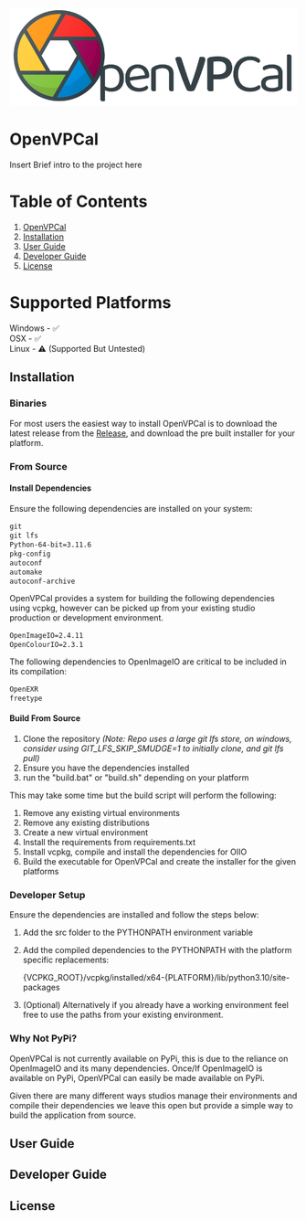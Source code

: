 ![OpenVpCal_Full_Logo.png](src%2Fopen_vp_cal%2Fresources%2FOpenVpCal_Full_Logo.png)

# OpenVPCal
Insert Brief intro to the project here

# Table of Contents
1. [OpenVPCal](#openvpcal)
2. [Installation](#installation)
3. [User Guide](#user-guide)
4. [Developer Guide](#developer-guide)
5. [License](#license)

# Supported Platforms
Windows - :white_check_mark: \
OSX - :white_check_mark: \
Linux - :warning: (Supported But Untested) 

## Installation

### Binaries
For most users the easiest way to install OpenVPCal is to download the latest release from the [Release](https://github.com/Netflix-Skunkworks/OpenVPCal/releases/),
and download the pre built installer for your platform.

### From Source
#### Install Dependencies
Ensure the following dependencies are installed on your system:

    git
    git lfs
    Python-64-bit=3.11.6
    pkg-config
    autoconf
    automake
    autoconf-archive

OpenVPCal provides a system for building the following dependencies using vcpkg, however can be picked up from your existing studio
production or development environment.
    
    OpenImageIO=2.4.11    
    OpenColourIO=2.3.1

The following dependencies to OpenImageIO are critical to be included in its compilation:

    OpenEXR    
    freetype

#### Build From Source    
1. Clone the repository _(Note: Repo uses a large git lfs store, on windows, consider using GIT_LFS_SKIP_SMUDGE=1 to initially clone, and git lfs pull)_
2. Ensure you have the dependencies installed
3. run the "build.bat" or "build.sh" depending on your platform

This may take some time but the build script will perform the following:
1. Remove any existing virtual environments
2. Remove any existing distributions
3. Create a new virtual environment
4. Install the requirements from requirements.txt
5. Install vcpkg, compile and install the dependencies for OIIO
6. Build the executable for OpenVPCal and create the installer for the given platforms

### Developer Setup
Ensure the dependencies are installed and follow the steps below:
1. Add the src folder to the PYTHONPATH environment variable
2. Add the compiled dependencies to the PYTHONPATH with the platform specific replacements: 


    {VCPKG_ROOT}/vcpkg/installed/x64-{PLATFORM}/lib/python3.10/site-packages

3. (Optional) Alternatively if you already have a working environment feel free to use the paths from your existing
environment.

### Why Not PyPi?
OpenVPCal is not currently available on PyPi, this is due to the reliance on OpenImageIO and its many dependencies.
Once/If OpenImageIO is available on PyPi, OpenVPCal can easily be made available on PyPi.

Given there are many different ways studios manage their environments and compile their dependencies we leave this open 
but provide a simple way to build the application from source.

## User Guide
## Developer Guide
## License




